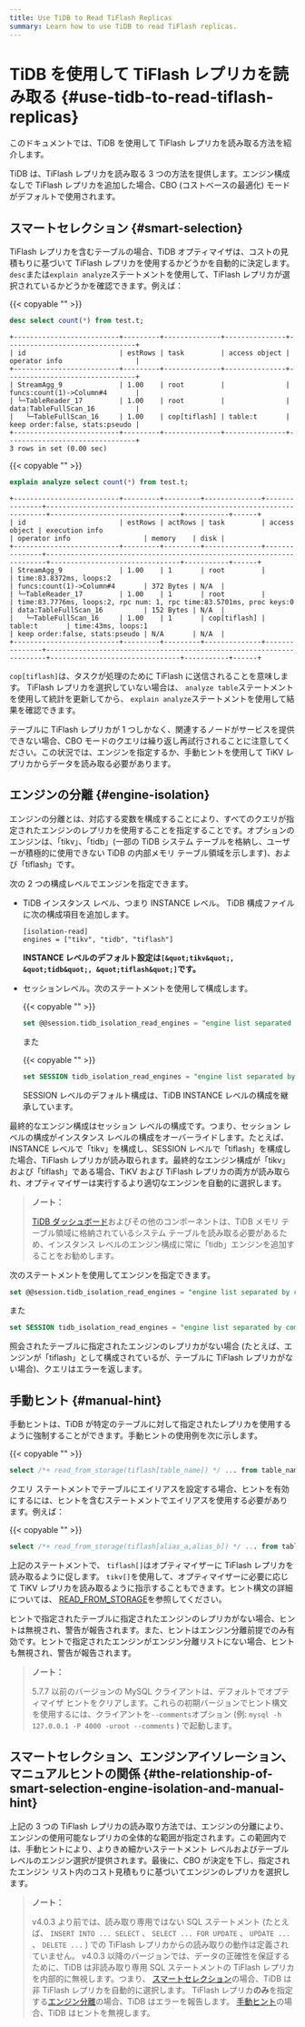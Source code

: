 ```yaml
---
title: Use TiDB to Read TiFlash Replicas
summary: Learn how to use TiDB to read TiFlash replicas.
---
```


# TiDB を使用して TiFlash レプリカを読み取る {#use-tidb-to-read-tiflash-replicas}

このドキュメントでは、TiDB を使用して TiFlash レプリカを読み取る方法を紹介します。

TiDB は、TiFlash レプリカを読み取る 3 つの方法を提供します。エンジン構成なしで TiFlash レプリカを追加した場合、CBO (コストベースの最適化) モードがデフォルトで使用されます。

## スマートセレクション {#smart-selection}

TiFlash レプリカを含むテーブルの場合、TiDB オプティマイザは、コストの見積もりに基づいて TiFlash レプリカを使用するかどうかを自動的に決定します。 `desc`または`explain analyze`ステートメントを使用して、TiFlash レプリカが選択されているかどうかを確認できます。例えば：

{{< copyable "" >}}

```sql
desc select count(*) from test.t;
```

```
+--------------------------+---------+--------------+---------------+--------------------------------+
| id                       | estRows | task         | access object | operator info                  |
+--------------------------+---------+--------------+---------------+--------------------------------+
| StreamAgg_9              | 1.00    | root         |               | funcs:count(1)->Column#4       |
| └─TableReader_17         | 1.00    | root         |               | data:TableFullScan_16          |
|   └─TableFullScan_16     | 1.00    | cop[tiflash] | table:t       | keep order:false, stats:pseudo |
+--------------------------+---------+--------------+---------------+--------------------------------+
3 rows in set (0.00 sec)
```

{{< copyable "" >}}

```sql
explain analyze select count(*) from test.t;
```

```
+--------------------------+---------+---------+--------------+---------------+----------------------------------------------------------------------+--------------------------------+-----------+------+
| id                       | estRows | actRows | task         | access object | execution info                                                       | operator info                  | memory    | disk |
+--------------------------+---------+---------+--------------+---------------+----------------------------------------------------------------------+--------------------------------+-----------+------+
| StreamAgg_9              | 1.00    | 1       | root         |               | time:83.8372ms, loops:2                                              | funcs:count(1)->Column#4       | 372 Bytes | N/A  |
| └─TableReader_17         | 1.00    | 1       | root         |               | time:83.7776ms, loops:2, rpc num: 1, rpc time:83.5701ms, proc keys:0 | data:TableFullScan_16          | 152 Bytes | N/A  |
|   └─TableFullScan_16     | 1.00    | 1       | cop[tiflash] | table:t       | time:43ms, loops:1                                                   | keep order:false, stats:pseudo | N/A       | N/A  |
+--------------------------+---------+---------+--------------+---------------+----------------------------------------------------------------------+--------------------------------+-----------+------+
```

`cop[tiflash]`は、タスクが処理のために TiFlash に送信されることを意味します。 TiFlash レプリカを選択していない場合は、 `analyze table`ステートメントを使用して統計を更新してから、 `explain analyze`ステートメントを使用して結果を確認できます。

テーブルに TiFlash レプリカが 1 つしかなく、関連するノードがサービスを提供できない場合、CBO モードのクエリは繰り返し再試行されることに注意してください。この状況では、エンジンを指定するか、手動ヒントを使用して TiKV レプリカからデータを読み取る必要があります。

## エンジンの分離 {#engine-isolation}

エンジンの分離とは、対応する変数を構成することにより、すべてのクエリが指定されたエンジンのレプリカを使用することを指定することです。オプションのエンジンは、「tikv」、「tidb」(一部の TiDB システム テーブルを格納し、ユーザーが積極的に使用できない TiDB の内部メモリ テーブル領域を示します)、および「tiflash」です。

<CustomContent platform="tidb">

次の 2 つの構成レベルでエンジンを指定できます。

-   TiDB インスタンス レベル、つまり INSTANCE レベル。 TiDB 構成ファイルに次の構成項目を追加します。

    ```
    [isolation-read]
    engines = ["tikv", "tidb", "tiflash"]
    ```

    **INSTANCE レベルのデフォルト設定は`[&quot;tikv&quot;, &quot;tidb&quot;, &quot;tiflash&quot;]`です。**

-   セッションレベル。次のステートメントを使用して構成します。

    {{< copyable "" >}}

    ```sql
    set @@session.tidb_isolation_read_engines = "engine list separated by commas";
    ```

    また

    {{< copyable "" >}}

    ```sql
    set SESSION tidb_isolation_read_engines = "engine list separated by commas";
    ```

    SESSION レベルのデフォルト構成は、TiDB INSTANCE レベルの構成を継承しています。

最終的なエンジン構成はセッション レベルの構成です。つまり、セッション レベルの構成がインスタンス レベルの構成をオーバーライドします。たとえば、INSTANCE レベルで「tikv」を構成し、SESSION レベルで「tiflash」を構成した場合、TiFlash レプリカが読み取られます。最終的なエンジン構成が「tikv」および「tiflash」である場合、TiKV および TiFlash レプリカの両方が読み取られ、オプティマイザーは実行するより適切なエンジンを自動的に選択します。

> **ノート：**
>
> [TiDB ダッシュボード](/dashboard/dashboard-intro.md)およびその他のコンポーネントは、TiDB メモリ テーブル領域に格納されているシステム テーブルを読み取る必要があるため、インスタンス レベルのエンジン構成に常に「tidb」エンジンを追加することをお勧めします。

</CustomContent>

<CustomContent platform="tidb-cloud">

次のステートメントを使用してエンジンを指定できます。

```sql
set @@session.tidb_isolation_read_engines = "engine list separated by commas";
```

また

```sql
set SESSION tidb_isolation_read_engines = "engine list separated by commas";
```

</CustomContent>

照会されたテーブルに指定されたエンジンのレプリカがない場合 (たとえば、エンジンが「tiflash」として構成されているが、テーブルに TiFlash レプリカがない場合)、クエリはエラーを返します。

## 手動ヒント {#manual-hint}

手動ヒントは、TiDB が特定のテーブルに対して指定されたレプリカを使用するように強制することができます。手動ヒントの使用例を次に示します。

{{< copyable "" >}}

```sql
select /*+ read_from_storage(tiflash[table_name]) */ ... from table_name;
```

クエリ ステートメントでテーブルにエイリアスを設定する場合、ヒントを有効にするには、ヒントを含むステートメントでエイリアスを使用する必要があります。例えば：

{{< copyable "" >}}

```sql
select /*+ read_from_storage(tiflash[alias_a,alias_b]) */ ... from table_name_1 as alias_a, table_name_2 as alias_b where alias_a.column_1 = alias_b.column_2;
```

上記のステートメントで、 `tiflash[]`はオプティマイザーに TiFlash レプリカを読み取るように促します。 `tikv[]`を使用して、オプティマイザーに必要に応じて TiKV レプリカを読み取るように指示することもできます。ヒント構文の詳細については、 [READ_FROM_STORAGE](/optimizer-hints.md#read_from_storagetiflasht1_name--tl_name--tikvt2_name--tl_name-)を参照してください。

ヒントで指定されたテーブルに指定されたエンジンのレプリカがない場合、ヒントは無視され、警告が報告されます。また、ヒントはエンジン分離前提でのみ有効です。ヒントで指定されたエンジンがエンジン分離リストにない場合、ヒントも無視され、警告が報告されます。

> **ノート：**
>
> 5.7.7 以前のバージョンの MySQL クライアントは、デフォルトでオプティマイザ ヒントをクリアします。これらの初期バージョンでヒント構文を使用するには、クライアントを`--comments`オプション (例: `mysql -h 127.0.0.1 -P 4000 -uroot --comments` ) で起動します。

## スマートセレクション、エンジンアイソレーション、マニュアルヒントの関係 {#the-relationship-of-smart-selection-engine-isolation-and-manual-hint}

上記の 3 つの TiFlash レプリカの読み取り方法では、エンジンの分離により、エンジンの使用可能なレプリカの全体的な範囲が指定されます。この範囲内では、手動ヒントにより、よりきめ細かいステートメント レベルおよびテーブル レベルのエンジン選択が提供されます。最後に、CBO が決定を下し、指定されたエンジン リスト内のコスト見積もりに基づいてエンジンのレプリカを選択します。

> **ノート：**
>
> v4.0.3 より前では、読み取り専用ではない SQL ステートメント (たとえば、 `INSERT INTO ... SELECT` 、 `SELECT ... FOR UPDATE` 、 `UPDATE ...` 、 `DELETE ...` ) での TiFlash レプリカからの読み取りの動作は定義されていません。 v4.0.3 以降のバージョンでは、データの正確性を保証するために、TiDB は非読み取り専用 SQL ステートメントの TiFlash レプリカを内部的に無視します。つまり、 [スマートセレクション](#smart-selection)の場合、TiDB は非 TiFlash レプリカを自動的に選択します。 TiFlash レプリカ**のみ**を指定する[エンジン分離](#engine-isolation)の場合、TiDB はエラーを報告します。 [手動ヒント](#manual-hint)の場合、TiDB はヒントを無視します。
